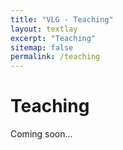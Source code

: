 ```yaml
---
title: "VLG - Teaching"
layout: textlay
excerpt: "Teaching"
sitemap: false
permalink: /teaching
---
```


# Teaching

Coming soon...
